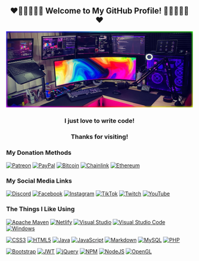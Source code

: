 <h2 align="center">❤️🧡💛💚💙💜 Welcome to My GitHub Profile! 💜💙💚💛🧡❤️</h2>

[![MiahFuta Profile Banner](https://github.com/MiahFuta/miahfuta/blob/main/header.jpg)](https://miahfuta.com)

<h3 align="center">I just love to write code!</h3>

<h3 align="center">Thanks for visiting!</h3>
  
### My Donation Methods  

[![Patreon](https://img.shields.io/badge/Patreon-F96854?style=for-the-badge&logo=patreon&logoColor=white)](https://www.patreon.com/miahfuta) [![PayPal](https://img.shields.io/badge/PayPal-00457C?style=for-the-badge&logo=paypal&logoColor=white)](https://www.paypal.me/sowhoyou) [![Bitcoin](https://img.shields.io/badge/Bitcoin-000?style=for-the-badge&logo=bitcoin&logoColor=white)](https://www.miahfuta.com/#donations) [![Chainlink](https://img.shields.io/badge/Chainlink-375BD2?style=for-the-badge&logo=Chainlink&logoColor=white)](https://www.miahfuta.com/#donations) [![Ethereum](https://img.shields.io/badge/Ethereum-3C3C3D?style=for-the-badge&logo=Ethereum&logoColor=white)](https://www.miahfuta.com/#donations)    
  
### My Social Media Links  

[![Discord](https://img.shields.io/badge/Discord-%237289DA.svg?style=for-the-badge&logo=discord&logoColor=white)](https://discord.com/invite/GcamNAu) [![Facebook](https://img.shields.io/badge/Facebook-%231877F2.svg?style=for-the-badge&logo=Facebook&logoColor=white)](https://www.facebook.com/miahfuta) [![Instagram](https://img.shields.io/badge/Instagram-%23E4405F.svg?style=for-the-badge&logo=Instagram&logoColor=white)](https://www.instagram.com/miahfuta/) [![TikTok](https://img.shields.io/badge/TikTok-%23000000.svg?style=for-the-badge&logo=TikTok&logoColor=white)](https://www.tiktok.com/@miahfuta) [![Twitch](https://img.shields.io/badge/Twitch-%239146FF.svg?style=for-the-badge&logo=Twitch&logoColor=white)](https://www.twitch.tv/miahfuta) [![YouTube](https://img.shields.io/badge/YouTube-%23FF0000.svg?style=for-the-badge&logo=YouTube&logoColor=white)](https://www.youtube.com/MiahFuta)  
  
### The Things I Like Using

[![Apache Maven](https://img.shields.io/badge/Apache%20Maven-C71A36?style=for-the-badge&logo=Apache%20Maven&logoColor=white)](#) [![Netlify](https://img.shields.io/badge/netlify-%23000000.svg?style=for-the-badge&logo=netlify&logoColor=#00C7B7)](#) [![Visual Studio](https://img.shields.io/badge/Visual%20Studio-5C2D91.svg?style=for-the-badge&logo=visual-studio&logoColor=white)](#) [![Visual Studio Code](https://img.shields.io/badge/Visual%20Studio%20Code-0078d7.svg?style=for-the-badge&logo=visual-studio-code&logoColor=white)](#) [![Windows](https://img.shields.io/badge/Windows-0078D6?style=for-the-badge&logo=windows&logoColor=white)](#) 
  
[![CSS3](https://img.shields.io/badge/css3-%231572B6.svg?style=for-the-badge&logo=css3&logoColor=white)](#) [![HTML5](https://img.shields.io/badge/html5-%23E34F26.svg?style=for-the-badge&logo=html5&logoColor=white)](#) [![Java](https://img.shields.io/badge/java-%23ED8B00.svg?style=for-the-badge&logo=java&logoColor=white)](#) [![JavaScript](https://img.shields.io/badge/javascript-%23323330.svg?style=for-the-badge&logo=javascript&logoColor=%23F7DF1E)](#) [![Markdown](https://img.shields.io/badge/markdown-%23000000.svg?style=for-the-badge&logo=markdown&logoColor=white)](#) [![MySQL](https://img.shields.io/badge/mysql-%2300f.svg?style=for-the-badge&logo=mysql&logoColor=white)](#) [![PHP](https://img.shields.io/badge/php-%23777BB4.svg?style=for-the-badge&logo=php&logoColor=white)](#)  
  
[![Bootstrap](https://img.shields.io/badge/bootstrap-%23563D7C.svg?style=for-the-badge&logo=bootstrap&logoColor=white)](#) [![JWT](https://img.shields.io/badge/JWT-black?style=for-the-badge&logo=JSON%20web%20tokens)](#) [![jQuery](https://img.shields.io/badge/jquery-%230769AD.svg?style=for-the-badge&logo=jquery&logoColor=white)](#) [![NPM](https://img.shields.io/badge/NPM-%23000000.svg?style=for-the-badge&logo=npm&logoColor=white)](#) [![NodeJS](https://img.shields.io/badge/node.js-6DA55F?style=for-the-badge&logo=node.js&logoColor=white)](#) [![OpenGL](https://img.shields.io/badge/OpenGL-%23FFFFFF.svg?style=for-the-badge&logo=opengl)](#)  
